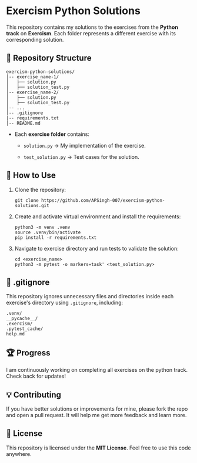 # Exercism Python Solutions

This repository contains my solutions to the exercises from the  **Python track** on **Exercism**. Each folder represents a different exercise with its corresponding solution.

## 📁 **Repository Structure**

```
exercism-python-solutions/
│-- exercise_name-1/
│   ├── solution.py
│   ├── solution_test.py
│-- exercise_name-2/
│   ├── solution.py
│   ├── solution_test.py
│-- ...
│-- .gitignore
|-- requirements.txt
│-- README.md
``` 

- Each **exercise folder** contains:
    
    - `solution.py` → My implementation of the exercise.
        
    - `test_solution.py` → Test cases for the solution.
        

## 🚀 **How to Use**

1. Clone the repository:
    
    ```
    git clone https://github.com/APSingh-007/exercism-python-solutions.git
    ```
    
2. Create and activate virtual environment and install the requirements:
    
    ```
    python3 -m venv .venv
    source .venv/bin/activate
    pip install -r requirements.txt
    ```
        
3. Navigate to exercise directory and run tests to validate the solution:
    
    ```
    cd <exercise_name>
    python3 -m pytest -o markers=task' <test_solution.py>
    ```

## 📌 **.gitignore**

This repository ignores unnecessary files and directories inside each exercise's directory using `.gitignore`, including:

```
.venv/
__pycache__/
.exercism/
.pytest_cache/
help.md
```

## 🏆 **Progress**

I am continuously working on completing all exercises on the python track. Check back for updates!

## 💡 **Contributing**

If you have better solutions or improvements for mine, please fork the repo and open a pull request. It will help me get more feedback and learn more.

## 📜 **License**

This repository is licensed under the **MIT License**. Feel free to use this code anywhere.
